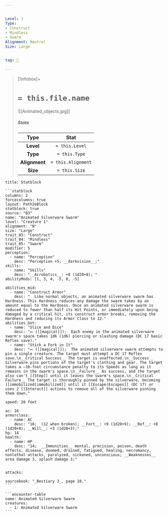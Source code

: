 ```yaml
---


Level: 1
Type:
- Construct
- Mindless
- Swarm
Alignment: Neutral
Size: Large


tag: 👹

---
```


> [!infobox]+
> #  `= this.file.name`
> ![[Animated_objects.jpg]]
> ##### Stats
> Type | Stat |
> :---:|:---:|
> **Level** | `= this.Level` |
> **Type** | `= this.Type` |
> **Alignment** | `= this.Alignment` |
> **Size** | `= this.Size` |



````ad-info
title: Statblock

```statblock
columns: 2
forcecolumns: true
layout: Path2eBlock
statblock: true
source: "B3"
name: "Animated Silverware Swarm"
level: "Creature 1"
alignment: "N"
size: "Large"
trait_03: "Construct"
trait_04: "Mindless"
trait_05: "Swarm"
modifier: 5
perception:
  - name: "Perception"
    desc: "Perception +5; __darkvision__;"
skills:
  - name: "Skills"
    desc: "__Acrobatics__: +8 (1d20+8); "
abilityMods: [1, 3, 4, -5, 0, -5]

abilities_mid:
  - name: "Construct Armor"
    desc: "  Like normal objects, an animated silverware swarm has Hardness. This Hardness reduces any damage the swarm takes by an amount equal to the Hardness. Once an animated silverware swarm is reduced to fewer than half its Hit Points, or immediately upon being damaged by a critical hit, its construct armor breaks, removing the Hardness and reducing its Armor Class to 12."
abilities_bot:
  - name: "Slice and Dice"
    desc: "⬻ ([[magical]]);  Each enemy in the animated silverware swarm's space takes 1d6 (1d6) piercing or slashing damage (DC 17 basic Reflex save)."
  - name: "Stick a Fork in It"
    desc: "⬻ ([[magical]]);  The animated silverware swarm attempts to pin a single creature. The target must attempt a DC 17 Reflex save.\n__Critical Success__ The target is unaffected.\n__Success__ Silverware pins portions of the target's clothing and gear. The target takes a –10-foot circumstance penalty to its Speeds as long as it remains in the swarm's space.\n__Failure__ As success, and the target also can't [[Step]] until it leaves the swarm's space.\n__Critical Failure__ The target is thoroughly pinned by the silverware, becoming [[immobilized|immobilized]] until it [[Escape|Escapes]] (DC 17) or uses 2 [[Interact]] actions to remove all of the silverware pinning them down."

speed: 20 feet

ac: 16
armorclass:
  - name: AC
    desc: "16;  (12 when broken); __Fort__: +9 (1d20+9); __Ref__: +8 (1d20+8); __Will__: +3 (1d20+3);"
hp: 14
health:
  - name: HP
    desc: "14;  __Immunities__ mental, precision, poison, death effects, disease, doomed, drained, fatigued, healing, necromancy, nonlethal attacks, paralyzed, sickened, unconscious; __Weaknesses__ area damage 3, splash damage 3;"


attacks:

sourcebook: "_Bestiary 3_, page 18."
```

```encounter-table
name: Animated Silverware Swarm
creatures:
  - 1: Animated Silverware Swarm
```

````


